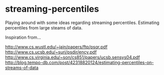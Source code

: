 streaming-percentiles
=====================

Playing around with some ideas regarding streaming percentiles. Estimating percentiles from large steams of data.

Inspiration from...

http://www.cs.wustl.edu/~jain/papers/ftp/psqr.pdf
http://www.cs.ucsb.edu/~suri/psdir/ency.pdf
http://www.cs.virginia.edu/~son/cs851/papers/ucsb.sensys04.pdf
http://blog.tempo-db.com/post/42318820124/estimating-percentiles-on-streams-of-data